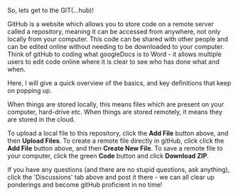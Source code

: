 So, lets get to the GIT(…hub)!

GitHub is a website which allows you to store code on a remote server called a repository, meaning it can be accessed from anywhere, not only locally from your computer. This code can be shared with other people and can be edited online without needing to be downloaded to your computer. Think of gitHub to coding what googleDocs is to Word - it allows multiple users to edit code online where it is clear to see who has done what and when.

Here, I will give a quick overview of the basics, and key definitions that keep on popping up.

When things are stored locally, this means files which are present on your computer, hard-drive etc. When things are stored remotely, it means they are stored in the cloud.

To upload a local file to this repository, click the **Add File** button above, and then **Upload Files**.
To create a remote file directly in gitHub, click click the **Add File** button above, and then **Create New File**.
To save a remote file to your computer, click the green **Code** button and click **Download ZIP**. 

If you have any questions (and there are no stupid questions, ask anything), click the 'Discussions' tab above and post it there - we can all clear up ponderings and become gitHub proficient in no time!
